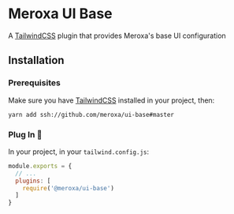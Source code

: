 # Meroxa UI Base
A [TailwindCSS](https://tailwindcss.com) plugin that provides Meroxa's base UI configuration

## Installation

### Prerequisites
Make sure you have [TailwindCSS](https://tailwindcss.com) installed in your project, then:
```
yarn add ssh://github.com/meroxa/ui-base#master
```

### Plug In 🔌
In your project, in your `tailwind.config.js`:
```js
module.exports = {
  // ...
  plugins: [
    require('@meroxa/ui-base')
  ]
}

```